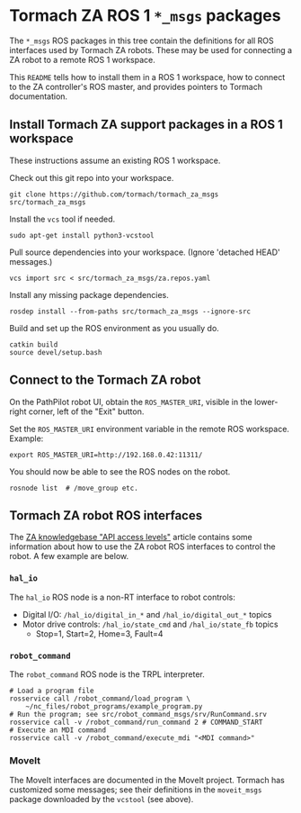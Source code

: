# Tormach ZA ROS 1 `*_msgs` packages

The `*_msgs` ROS packages in this tree contain the definitions for all
ROS interfaces used by Tormach ZA robots.  These may be used for
connecting a ZA robot to a remote ROS 1 workspace.

This `README` tells how to install them in a ROS 1 workspace, how to
connect to the ZA controller's ROS master, and provides pointers to
Tormach documentation.


## Install Tormach ZA support packages in a ROS 1 workspace

These instructions assume an existing ROS 1 workspace.

Check out this git repo into your workspace.

    git clone https://github.com/tormach/tormach_za_msgs src/tormach_za_msgs

Install the `vcs` tool if needed.

    sudo apt-get install python3-vcstool

Pull source dependencies into your workspace.  (Ignore 'detached HEAD'
messages.)

    vcs import src < src/tormach_za_msgs/za.repos.yaml

Install any missing package dependencies.

    rosdep install --from-paths src/tormach_za_msgs --ignore-src

Build and set up the ROS environment as you usually do.

    catkin build
    source devel/setup.bash


## Connect to the Tormach ZA robot

On the PathPilot robot UI, obtain the `ROS_MASTER_URI`, visible in the
lower-right corner, left of the "Exit" button.

Set the `ROS_MASTER_URI` environment variable in the remote ROS
workspace.  Example:

    export ROS_MASTER_URI=http://192.168.0.42:11311/

You should now be able to see the ROS nodes on the robot.

    rosnode list  # /move_group etc.


## Tormach ZA robot ROS interfaces

The [ZA knowledgebase "API access levels"][za_kb_api] article contains
some information about how to use the ZA robot ROS interfaces to
control the robot.  A few example are below.

### `hal_io`

The `hal_io` ROS node is a non-RT interface to robot controls:

- Digital I/O:  `/hal_io/digital_in_*` and `/hal_io/digital_out_*` topics
- Motor drive controls:  `/hal_io/state_cmd` and `/hal_io/state_fb` topics
  - Stop=1, Start=2, Home=3, Fault=4

### `robot_command`

The `robot_command` ROS node is the TRPL interpreter.

```
# Load a program file
rosservice call /robot_command/load_program \
    ~/nc_files/robot_programs/example_program.py
# Run the program; see src/robot_command_msgs/srv/RunCommand.srv
rosservice call -v /robot_command/run_command 2 # COMMAND_START
# Execute an MDI command
rosservice call -v /robot_command/execute_mdi "<MDI command>"
```

### MoveIt

The MoveIt interfaces are documented in the MoveIt project.  Tormach
has customized some messages; see their definitions in the
`moveit_msgs` package downloaded by the `vcstool` (see above).


[za_kb_api]: https://tormach.atlassian.net/wiki/spaces/ROBO/pages/2252374043/API+access+levels
